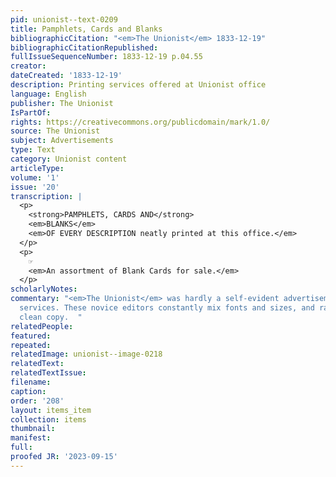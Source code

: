 ```yaml
---
pid: unionist--text-0209
title: Pamphlets, Cards and Blanks
bibliographicCitation: "<em>The Unionist</em> 1833-12-19"
bibliographicCitationRepublished: 
fullIssueSequenceNumber: 1833-12-19 p.04.55
creator: 
dateCreated: '1833-12-19'
description: Printing services offered at Unionist office
language: English
publisher: The Unionist
IsPartOf: 
rights: https://creativecommons.org/publicdomain/mark/1.0/
source: The Unionist
subject: Advertisements
type: Text
category: Unionist content
articleType: 
volume: '1'
issue: '20'
transcription: |
  <p>
    <strong>PAMPHLETS, CARDS AND</strong>
    <em>BLANKS</em>
    <em>OF EVERY DESCRIPTION neatly printed at this office.</em>
  </p>
  <p>
    ☞
    <em>An assortment of Blank Cards for sale.</em>
  </p>
scholarlyNotes: 
commentary: "<em>The Unionist</em> was hardly a self-evident advertisement for printing
  services. These novice editors constantly mix fonts and sizes, and rarely produced
  clean copy.  "
relatedPeople: 
featured: 
repeated: 
relatedImage: unionist--image-0218
relatedText: 
relatedTextIssue: 
filename: 
caption: 
order: '208'
layout: items_item
collection: items
thumbnail: 
manifest: 
full: 
proofed JR: '2023-09-15'
---
```


